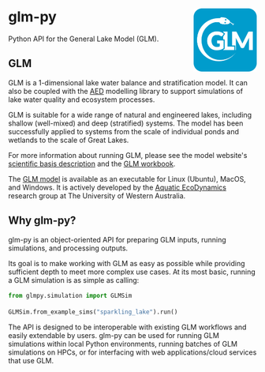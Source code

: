 # glm-py <img src="docs/img/glmpy-square-blue.png" align="right" height="128" />

Python API for the General Lake Model (GLM).

## GLM

GLM is a 1-dimensional lake water balance and stratification model. It can also be coupled with the <a href="https://github.com/AquaticEcoDynamics/aed-science" target="_blank">AED</a> modelling library to support simulations of lake water quality and ecosystem processes.

GLM is suitable for a wide range of natural and engineered lakes, including shallow (well-mixed) and deep (stratified) systems. The model has been successfully applied to systems from the scale of individual ponds and wetlands to the scale of Great Lakes.

For more information about running GLM, please see the model website's <a href="https://aed.see.uwa.edu.au/research/models/glm/overview.html" target="_blank">scientific basis description</a> and the <a href="https://aquaticecodynamics.github.io/glm-workbook/" target="_blank">GLM workbook</a>. 

The <a href="https://github.com/AquaticEcoDynamics/glm-aed/tree/main/binaries" target="_blank">GLM model</a> is available as an executable for Linux (Ubuntu), MacOS, and Windows. It is actively developed by the 
[Aquatic EcoDynamics](https://github.com/AquaticEcoDynamics) research group at The University of Western Australia.

## Why glm-py?

glm-py is an object-oriented API for preparing GLM inputs, running simulations, and processing outputs. 

Its goal is to make working with GLM as easy as possible while providing sufficient depth to meet more complex use cases. At its most basic, running a GLM simulation is as simple as calling:

```python
from glmpy.simulation import GLMSim

GLMSim.from_example_sims("sparkling_lake").run()
```

The API is designed to be interoperable with existing GLM workflows and easily extendable by users. glm-py can be used for running GLM simulations within local Python environments, running batches of GLM simulations on HPCs, or for interfacing with web applications/cloud services that use GLM.

